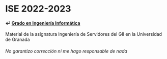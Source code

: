 # ISE 2022-2023
#### ↩️ [Grado en Ingeniería Informática](https://github.com/clarasdfgh/GII)

Material de la asignatura Ingeniería de Servidores del GII en la Universidad de Granada

###### No garantizo corrección ni me hago responsable de nada

